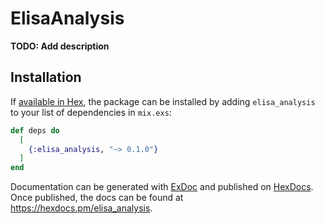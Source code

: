 # ElisaAnalysis

**TODO: Add description**

## Installation

If [available in Hex](https://hex.pm/docs/publish), the package can be installed
by adding `elisa_analysis` to your list of dependencies in `mix.exs`:

```elixir
def deps do
  [
    {:elisa_analysis, "~> 0.1.0"}
  ]
end
```

Documentation can be generated with [ExDoc](https://github.com/elixir-lang/ex_doc)
and published on [HexDocs](https://hexdocs.pm). Once published, the docs can
be found at <https://hexdocs.pm/elisa_analysis>.

